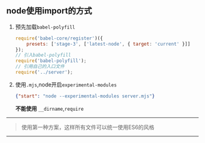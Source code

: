 ## node使用import的方式

1. 预先加载`babel-polyfill`

    ```javascript
    require('babel-core/register')({
        presets: ['stage-3', ['latest-node', { target: 'current' }]]
    });
    // 引入babel-polyfill
    require('babel-polyfill');
    // 引用自己的入口文件
    require('../server');
    ```

2. 使用`.mjs`,node开启`experimental-modules`

    ```json
    {"start": "node --experimental-modules server.mjs"}
    ```
    **不能使用** `__dirname`,`require`

---

>使用第一种方案，这样所有文件可以统一使用ES6的风格

---

